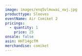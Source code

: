 ```yaml
---
image: images/enq5vlmuwai_xwj.jpg
producttype: Sleeves
eventName: Air Comiket 2
pricings:
  - quantity: 1
    price: 25
onsale: false
asin: HHT14gcfM
merchandise: comiket
---
```

